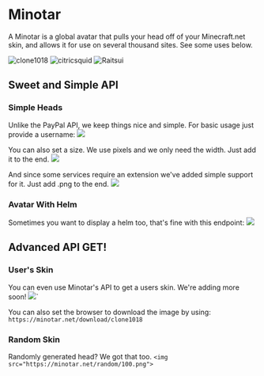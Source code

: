 # Minotar

A Minotar is a global avatar that pulls your head off of your Minecraft.net skin, and allows it for use on several thousand sites. See some uses below.

![clone1018](http://minotar.net/avatar/clone1018/64)
![citricsquid](http://minotar.net/avatar/citricsquid/64)
![Raitsui](http://minotar.net/avatar/Raitsui/64)


## Sweet and Simple API

### Simple Heads
Unlike the PayPal API, we keep things nice and simple. For basic usage just provide a username:
	<img src="https://minotar.net/avatar/clone1018">

You can also set a size. We use pixels and we only need the width. Just add it to the end.
	<img src="https://minotar.net/avatar/clone1018/100">

And since some services require an extension we've added simple support for it. Just add .png to the end.
	<img src="https://minotar.net/avatar/clone1018/100.png">

### Avatar With Helm
Sometimes you want to display a helm too, that's fine with this endpoint:
	<img src="https://minotar.net/helm/clone1018/100.png">


## Advanced API GET!

### User's Skin
You can even use Minotar's API to get a users skin. We're adding more soon!
	<img src="https://minotar.net/skin/clone1018">`

You can also set the browser to download the image by using:
	`https://minotar.net/download/clone1018`

### Random Skin
Randomly generated head? We got that too.
	`<img src="https://minotar.net/random/100.png">`